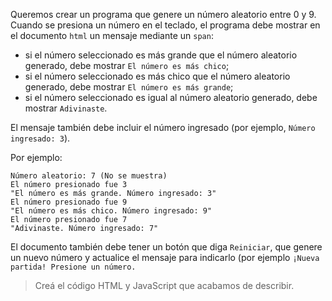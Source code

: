 Queremos crear un programa que genere un número aleatorio entre 0 y 9. Cuando se presiona un número en el teclado, el programa debe mostrar en el documento `html` un mensaje mediante un `span`:

- si el número seleccionado es más grande que el número aleatorio generado, debe mostrar `El número es más chico`;
- si el número seleccionado es más chico que el número aleatorio generado, debe mostrar `El número es más grande`;
- si el número seleccionado es igual al número aleatorio generado, debe mostrar `Adivinaste`.

El mensaje también debe incluir el número ingresado (por ejemplo, `Número ingresado: 3`). 

Por ejemplo:

```
Número aleatorio: 7 (No se muestra)
El número presionado fue 3
"El número es más grande. Número ingresado: 3"
El número presionado fue 9
"El número es más chico. Número ingresado: 9"
El número presionado fue 7
"Adivinaste. Número ingresado: 7"
```

El documento también debe tener un botón que diga `Reiniciar`, que genere un nuevo número y actualice el mensaje para indicarlo (por ejemplo `¡Nueva partida! Presione un número.`

> Creá el código HTML y JavaScript que acabamos de describir.